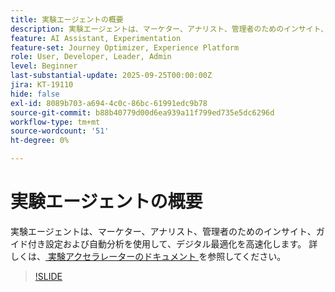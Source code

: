 ```yaml
---
title: 実験エージェントの概要
description: 実験エージェントは、マーケター、アナリスト、管理者のためのインサイト、ガイド付き設定および自動分析を使用して、デジタル最適化を高速化します。
feature: AI Assistant, Experimentation
feature-set: Journey Optimizer, Experience Platform
role: User, Developer, Leader, Admin
level: Beginner
last-substantial-update: 2025-09-25T00:00:00Z
jira: KT-19110
hide: false
exl-id: 8089b703-a694-4c0c-86bc-61991edc9b78
source-git-commit: b88b40779d00d6ea939a11f799ed735e5dc6296d
workflow-type: tm+mt
source-wordcount: '51'
ht-degree: 0%

---
```


# 実験エージェントの概要

実験エージェントは、マーケター、アナリスト、管理者のためのインサイト、ガイド付き設定および自動分析を使用して、デジタル最適化を高速化します。 詳しくは、[ 実験アクセラレーターのドキュメント ](https://experienceleague.adobe.com/en/docs/journey-optimizer/using/content-management/content-experiment/experiment/experiment-accelerator) を参照してください。

>[!SLIDE](experimentation-agent-overview)
